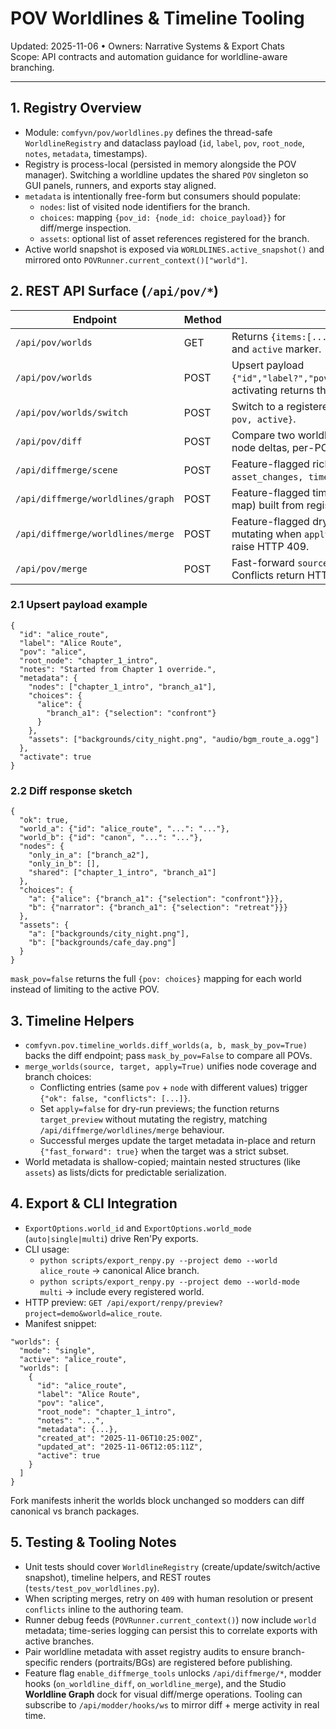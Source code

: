 # POV Worldlines & Timeline Tooling

Updated: 2025-11-06 • Owners: Narrative Systems & Export Chats  
Scope: API contracts and automation guidance for worldline-aware branching.

---

## 1. Registry Overview
- Module: `comfyvn/pov/worldlines.py` defines the thread-safe `WorldlineRegistry` and dataclass payload (`id`, `label`, `pov`, `root_node`, `notes`, `metadata`, timestamps).
- Registry is process-local (persisted in memory alongside the POV manager). Switching a worldline updates the shared `POV` singleton so GUI panels, runners, and exports stay aligned.
- `metadata` is intentionally free-form but consumers should populate:
  - `nodes`: list of visited node identifiers for the branch.
  - `choices`: mapping `{pov_id: {node_id: choice_payload}}` for diff/merge inspection.
  - `assets`: optional list of asset references registered for the branch.
- Active world snapshot is exposed via `WORLDLINES.active_snapshot()` and mirrored onto `POVRunner.current_context()["world"]`.

## 2. REST API Surface (`/api/pov/*`)
| Endpoint | Method | Description |
| --- | --- | --- |
| `/api/pov/worlds` | GET | Returns `{items:[...], active:{...}}` with world metadata, timestamps, and `active` marker. |
| `/api/pov/worlds` | POST | Upsert payload `{"id","label?","pov?","root_node?","notes?","metadata?","activate?"}`; activating returns the POV snapshot. |
| `/api/pov/worlds/switch` | POST | Switch to a registered worldline (`{"id": "branch_a"}`) and return `{world, pov, active}`. |
| `/api/pov/diff` | POST | Compare two worldlines (`{"source","target","mask_pov?"}`) and receive node deltas, per-POV choice maps, and asset lists. |
| `/api/diffmerge/scene` | POST | Feature-flagged richer diff with `{node_changes, choice_changes, asset_changes, timeline}` including scenario annotations when supplied. |
| `/api/diffmerge/worldlines/graph` | POST | Feature-flagged timeline graph (nodes, edges, fast-forward preview map) built from registered worldlines. |
| `/api/diffmerge/worldlines/merge` | POST | Feature-flagged dry-run/apply merge; returns `target_preview` without mutating when `apply=false`, or updated snapshot otherwise. Conflicts raise HTTP 409. |
| `/api/pov/merge` | POST | Fast-forward `source` onto `target` when no conflicting choices exist. Conflicts return HTTP 409 with details. |

### 2.1 Upsert payload example
```jsonc
{
  "id": "alice_route",
  "label": "Alice Route",
  "pov": "alice",
  "root_node": "chapter_1_intro",
  "notes": "Started from Chapter 1 override.",
  "metadata": {
    "nodes": ["chapter_1_intro", "branch_a1"],
    "choices": {
      "alice": {
        "branch_a1": {"selection": "confront"}
      }
    },
    "assets": ["backgrounds/city_night.png", "audio/bgm_route_a.ogg"]
  },
  "activate": true
}
```

### 2.2 Diff response sketch
```jsonc
{
  "ok": true,
  "world_a": {"id": "alice_route", "...": "..."},
  "world_b": {"id": "canon", "...": "..."},
  "nodes": {
    "only_in_a": ["branch_a2"],
    "only_in_b": [],
    "shared": ["chapter_1_intro", "branch_a1"]
  },
  "choices": {
    "a": {"alice": {"branch_a1": {"selection": "confront"}}},
    "b": {"narrator": {"branch_a1": {"selection": "retreat"}}}
  },
  "assets": {
    "a": ["backgrounds/city_night.png"],
    "b": ["backgrounds/cafe_day.png"]
  }
}
```

`mask_pov=false` returns the full `{pov: choices}` mapping for each world instead of limiting to the active POV.

## 3. Timeline Helpers
- `comfyvn.pov.timeline_worlds.diff_worlds(a, b, mask_by_pov=True)` backs the diff endpoint; pass `mask_by_pov=False` to compare all POVs.
- `merge_worlds(source, target, apply=True)` unifies node coverage and branch choices:
  - Conflicting entries (same `pov` + `node` with different values) trigger `{"ok": false, "conflicts": [...]}`.
  - Set `apply=false` for dry-run previews; the function returns `target_preview` without mutating the registry, matching `/api/diffmerge/worldlines/merge` behaviour.
  - Successful merges update the target metadata in-place and return `{"fast_forward": true}` when the target was a strict subset.
- World metadata is shallow-copied; maintain nested structures (like `assets`) as lists/dicts for predictable serialization.

## 4. Export & CLI Integration
- `ExportOptions.world_id` and `ExportOptions.world_mode` (`auto|single|multi`) drive Ren'Py exports.
- CLI usage:
  - `python scripts/export_renpy.py --project demo --world alice_route` → canonical Alice branch.
  - `python scripts/export_renpy.py --project demo --world-mode multi` → include every registered world.
- HTTP preview: `GET /api/export/renpy/preview?project=demo&world=alice_route`.
- Manifest snippet:
```jsonc
"worlds": {
  "mode": "single",
  "active": "alice_route",
  "worlds": [
    {
      "id": "alice_route",
      "label": "Alice Route",
      "pov": "alice",
      "root_node": "chapter_1_intro",
      "notes": "...",
      "metadata": {...},
      "created_at": "2025-11-06T10:25:00Z",
      "updated_at": "2025-11-06T12:05:11Z",
      "active": true
    }
  ]
}
```

Fork manifests inherit the worlds block unchanged so modders can diff canonical vs branch packages.

## 5. Testing & Tooling Notes
- Unit tests should cover `WorldlineRegistry` (create/update/switch/active snapshot), timeline helpers, and REST routes (`tests/test_pov_worldlines.py`).
- When scripting merges, retry on `409` with human resolution or present `conflicts` inline to the authoring team.
- Runner debug feeds (`POVRunner.current_context()`) now include `world` metadata; time-series logging can persist this to correlate exports with active branches.
- Pair worldline metadata with asset registry audits to ensure branch-specific renders (portraits/BGs) are registered before publishing.
- Feature flag `enable_diffmerge_tools` unlocks `/api/diffmerge/*`, modder hooks (`on_worldline_diff`, `on_worldline_merge`), and the Studio **Worldline Graph** dock for visual diff/merge operations. Tooling can subscribe to `/api/modder/hooks/ws` to mirror diff + merge activity in real time.
